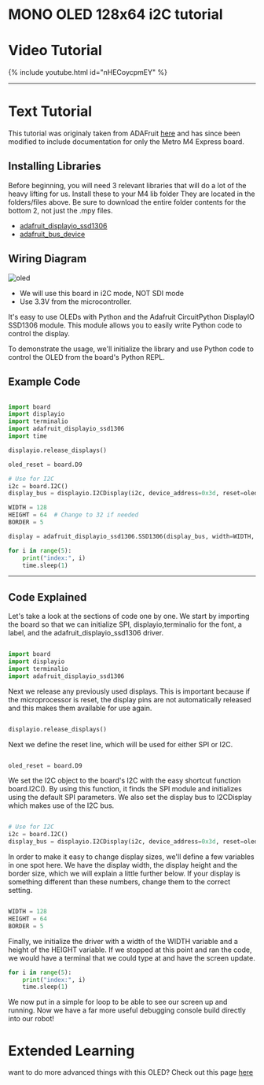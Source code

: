# MONO OLED 128x64 i2C tutorial

# Video Tutorial

{% include youtube.html id="nHECoycpmEY" %}

***
# Text Tutorial
This tutorial was originaly taken from ADAFruit [here](https://learn.adafruit.com/monochrome-oled-breakouts/circuitpython-setup) and has since been modified to include documentation for only the Metro M4 Express board.

## Installing Libraries

Before beginning, you will need 3 relevant libraries that will do a lot of the heavy lifting for us. Install these to your M4 lib folder They are located in the folders/files above. Be sure to download the entire folder contents for the bottom 2, not just the .mpy files. 
* [adafruit_displayio_ssd1306](../../../circuit_python_libraries/lib/adafruit_displayio_ssd1306.mpy)
* [adafruit_bus_device](../../../circuit_python_libraries/lib/adafruit_bus_device/)

## Wiring Diagram
![oled](https://user-images.githubusercontent.com/101632496/187387302-fb97456a-efc9-4922-b8dd-6fb14d7c4ccb.png)
* We will use this board in i2C mode, NOT SDI mode
* Use 3.3V from the microcontroller. 

It's easy to use OLEDs with Python and the Adafruit CircuitPython DisplayIO SSD1306 module. This module allows you to easily write Python code to control the display.

To demonstrate the usage, we'll initialize the library and use Python code to control the OLED from the board's Python REPL.

## Example Code
```python

import board
import displayio
import terminalio
import adafruit_displayio_ssd1306
import time

displayio.release_displays()

oled_reset = board.D9

# Use for I2C
i2c = board.I2C()
display_bus = displayio.I2CDisplay(i2c, device_address=0x3d, reset=oled_reset)

WIDTH = 128
HEIGHT = 64  # Change to 32 if needed
BORDER = 5

display = adafruit_displayio_ssd1306.SSD1306(display_bus, width=WIDTH, height=HEIGHT)

for i in range(5):
    print("index:", i)
    time.sleep(1)

```

***

## Code Explained

Let's take a look at the sections of code one by one. We start by importing the board so that we can initialize SPI, displayio,terminalio for the font, a label, and the adafruit_displayio_ssd1306 driver.
```python

import board
import displayio
import terminalio
import adafruit_displayio_ssd1306
```

Next we release any previously used displays. This is important because if the microprocessor is reset, the display pins are not automatically released and this makes them available for use again.

```python

displayio.release_displays()
```
Next we define the reset line, which will be used for either SPI or I2C.

```python

oled_reset = board.D9
```

We set the I2C object to the board's I2C with the easy shortcut function board.I2C(). By using this function, it finds the SPI module and initializes using the default SPI parameters. We also set the display bus to I2CDisplay which makes use of the I2C bus.

```python

# Use for I2C
i2c = board.I2C()
display_bus = displayio.I2CDisplay(i2c, device_address=0x3d, reset=oled_reset)
```

In order to make it easy to change display sizes, we'll define a few variables in one spot here. We have the display width, the display height and the border size, which we will explain a little further below. If your display is something different than these numbers, change them to the correct setting.

```python

WIDTH = 128
HEIGHT = 64    
BORDER = 5
```

Finally, we initialize the driver with a width of the WIDTH variable and a height of the HEIGHT variable. If we stopped at this point and ran the code, we would have a terminal that we could type at and have the screen update.

```python
for i in range(5):
    print("index:", i)
    time.sleep(1)
```

We now put in a simple for loop to be able to see our screen up and running. Now we have a far more useful debugging console build directly into our robot! 


# Extended Learning
want to do more advanced things with this OLED? Check out this page [here](https://learn.adafruit.com/circuitpython-display-support-using-displayio)
